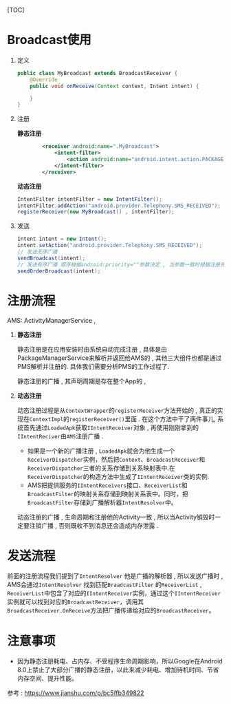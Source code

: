 [TOC]

# Broadcast使用

1. 定义

   ```java
   public class MyBroadcast extends BroadcastReceiver {
       @Override
       public void onReceive(Context context, Intent intent) {

       }
   }
   ```

2. 注册

   **静态注册**

   ```xml
           <receiver android:name=".MyBroadcast">
               <intent-filter>
                   <action android:name="android.intent.action.PACKAGE_FIRST_LAUNCH"/>
               </intent-filter>
           </receiver>
   ```

   **动态注册**

   ```java
   IntentFilter intentFilter = new IntentFilter();
   intentFilter.addAction("android.provider.Telephony.SMS_RECEIVED");
   registerReceiver(new MyBroadcast() , intentFilter);
   ```

3. 发送

   ```java
   Intent intent = new Intent();
   intent.setAction("android.provider.Telephony.SMS_RECEIVED");
   // 发送无序广播
   sendBroadcast(intent);
   // 发送有序广播 顺序根据android:priority=""参数决定 , 当参数一致时根据注册先后决定顺序.
   sendOrderBroadcast(intent); 
   ```



# 注册流程

AMS:  ActivityManagerService , 

1. **静态注册**

   静态注册是在应用安装时由系统自动完成注册 , 具体是由PackageManagerService来解析并返回给AMS的 , 其他三大组件也都是通过PMS解析并注册的. 具体我们需要分析PMS的工作过程了.

   静态注册的广播 , 其声明周期是存在整个App的 , 

2. **动态注册**

   动态注册过程是从`ContextWrapper`的`registerReceiver`方法开始的 , 真正的实现在`ContextImpl`的`registerReceiver()`里面 .
   在这个方法中干了两件事儿, 系统首先通过`LoadedApk`获取`IIntentReceiver`对象 , 再使用刚刚拿到的`IIntentReciver`由`AMS`注册广播 . 

   - 如果是一个新的广播注册 , `LoadedApk`就会为他生成一个`ReceiverDispatcher`实例，然后把`Context`、`BroadcastReceiver`和`ReceiverDispatcher`三者的关系存储到关系映射表中.在`ReceiverDispatcher`的构造方法中生成了`IIntentReceiver`类的实例.
   - AMS把提供服务的`IIntentReceivers`接口、`ReceiverList`和`BroadcastFilter`的映射关系存储到映射关系表中。同时，把`BroadcastFilter`存储到广播解析器`IntentResolver`中。

   动态注册的广播 , 生命周期和注册他的Activity一致 , 所以当Activity销毁时一定要注销广播 , 否则既收不到消息还会造成内存泄露 .

# 发送流程

前面的注册流程我们提到了`IntentResolver` 他是广播的解析器 , 所以发送广播时 , AMS会通过`IntentResolver` 找到匹配`BraadcastFilter` 的`ReceiverList` , `ReceiverList`中包含了对应的`IIntentReceiver`实例，通过这个`IIntentReceiver`实例就可以找到对应的`BroadcastReceiver`，调用其`BroadcastReceiver.OnReceive`方法把广播传递给对应的`BroadcastReceiver`。

# 注意事项

- 因为静态注册耗电、占内存、不受程序生命周期影响，所以Google在Android 8.0上禁止了大部分广播的静态注册，以此来减少耗电、增加待机时间、节省内存空间、提升性能。



参考 : https://www.jianshu.com/p/bc5ffb349822
